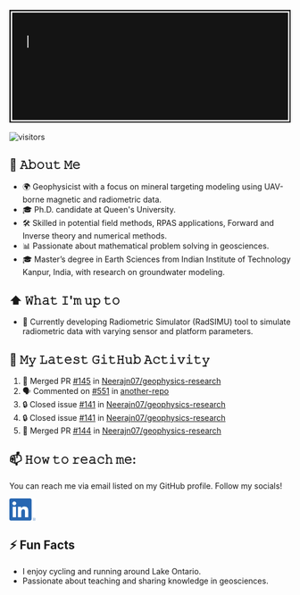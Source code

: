 [<img src="https://raw.githubusercontent.com/Neerajn07/Neerajn07/master/intro_neeraj.gif" alt="👋 Hi there! I'm Neeraj Nainwal" title="👋 Hi there! I'm Neeraj Nainwal"/>](https://neerajn07.github.io/)

![visitors](https://vbr.nathanchung.dev/badge?page_id=Neerajn07.Neerajn07&color=00cf00)

## :book: 𝙰𝚋𝚘𝚞𝚝 𝙼𝚎
- 🌍 Geophysicist with a focus on mineral targeting modeling using UAV-borne magnetic and radiometric data.
- 🎓 Ph.D. candidate at Queen's University.
- 🛠 Skilled in potential field methods, RPAS applications, Forward and Inverse theory and numerical methods.
- 📊 Passionate about mathematical problem solving in geosciences.
- 🎓 Master’s degree in Earth Sciences from Indian Institute of Technology Kanpur, India, with research on groundwater modeling.

## ⬆ 𝚆𝚑𝚊𝚝 𝙸'𝚖 𝚞𝚙 𝚝𝚘
- 🔨 Currently developing Radiometric Simulator (RadSIMU) tool to simulate radiometric data with varying sensor and platform parameters.

## 🔔 𝙼𝚢 𝙻𝚊𝚝𝚎𝚜𝚝 𝙶𝚒𝚝𝙷𝚞𝚋 𝙰𝚌𝚝𝚒𝚟𝚒𝚝𝚢
<!--START_SECTION:activity-->
1. 🎉 Merged PR [#145](https://github.com/Neerajn07/geophysics-research/pull/145) in [Neerajn07/geophysics-research](https://github.com/Neerajn07/geophysics-research)
2. 🗣 Commented on [#551](https://github.com/another-repo/issues/551#issuecomment-2322203894) in [another-repo](https://github.com/another-repo)
3. 🔒 Closed issue [#141](https://github.com/Neerajn07/geophysics-research/issues/141) in [Neerajn07/geophysics-research](https://github.com/Neerajn07/geophysics-research)
4. 🔒 Closed issue [#141](https://github.com/Neerajn07/geophysics-research/issues/141) in [Neerajn07/geophysics-research](https://github.com/Neerajn07/geophysics-research)
5. 🎉 Merged PR [#144](https://github.com/Neerajn07/geophysics-research/pull/144) in [Neerajn07/geophysics-research](https://github.com/Neerajn07/geophysics-research)
<!--END_SECTION:activity-->

## 📫 𝙷𝚘𝚠 𝚝𝚘 𝚛𝚎𝚊𝚌𝚑 𝚖𝚎:
You can reach me via email listed on my GitHub profile. Follow my socials!

[<img src="https://raw.githubusercontent.com/Neerajn07/Neerajn07/master/socials/linkedin.png" height="40em" align="center" alt="Follow Neeraj Nainwal on LinkedIn" title="Follow Neeraj Nainwal on LinkedIn"/>](https://linkedin.com/in/neerajn07)

## ⚡ Fun Facts
- I enjoy cycling and running around Lake Ontario.
- Passionate about teaching and sharing knowledge in geosciences.


